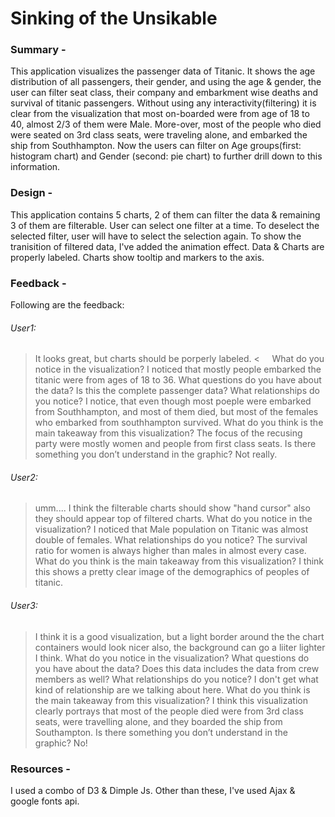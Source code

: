 # Sinking of the Unsikable
### Summary - 
This application visualizes the passenger data of Titanic. It shows the age distribution of all passengers, their gender, and using the age & gender, the user can filter seat class, their company and embarkment wise deaths and survival of titanic passengers.
Without using any interactivity(filtering) it is clear from the visualization that most on-boarded were from age of 18 to 40, almost 2/3 of them were Male. More-over, most of the people who died were seated on 3rd class seats, were traveling alone, and embarked the ship from Southhampton. Now the users can filter on Age groups(first: histogram chart) and Gender (second: pie chart) to further drill down to this information.

### Design - 
This application contains 5 charts, 2 of them can filter the data & remaining 3 of them are filterable. 
User can select one filter at a time. To deselect the selected filter, user will have to select the selection again.
To show the tranisition of filtered data, I've added the animation effect.
Data & Charts are properly labeled.
Charts show tooltip and markers to the axis.


### Feedback - 
Following are the feedback:
###### User1: 
> It looks great, but charts should be porperly labeled. <
      What do you notice in the visualization? I noticed that mostly people embarked the titanic were from ages of 18 to 36.
      What questions do you have about the data? Is this the complete passenger data?
      What relationships do you notice? I notice, that even though most poeple were embarked from Southhampton, and most of them died, but  most of the females who embarked from southhampton survived.
      What do you think is the main takeaway from this visualization?  The focus of the recusing party were mostly women and people from first class seats.
Is there something you don’t understand in the graphic? Not really.

  ###### User2:
  > umm.... I think the filterable charts should show "hand cursor" also they should appear top of filtered charts.
      What do you notice in the visualization? I noticed that Male population on Titanic was almost double of females.
      What relationships do you notice? The survival ratio for women is always higher than males in almost every case.
      What do you think is the main takeaway from this visualization? I think this shows a pretty clear image of the demographics of peoples of titanic.  
  
  ###### User3:
  > I think it is a good visualization, but a light border around the the chart containers would look nicer also, the background can go a liiter lighter I think.
      What do you notice in the visualization? 
      What questions do you have about the data? Does this data includes the data from crew members as well?
      What relationships do you notice? I don't get what kind of relationship are we talking about here.
      What do you think is the main takeaway from this visualization?  I think this visualization clearly portrays that most of the people died were from 3rd class seats, were travelling alone, and they boarded the ship from Southampton.
      Is there something you don’t understand in the graphic? No!

  
### Resources -
I used a combo of D3 & Dimple Js. Other than these, I've used Ajax & google fonts api.

